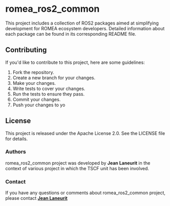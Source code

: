 # romea_ros2_common

This project includes a collection of ROS2 packages aimed at simplifying development for ROMEA ecosystem developers. Detailed information about each package can be found in its corresponding README file.

## **Contributing**

If you'd like to contribute to this project, here are some guidelines:

1. Fork the repository.
2. Create a new branch for your changes.
3. Make your changes.
4. Write tests to cover your changes.
5. Run the tests to ensure they pass.
6. Commit your changes.
7. Push your changes to yo

## License

This project is released under the Apache License 2.0. See the LICENSE file for details.

### Authors

 romea_ros2_common project was developed by **Jean Laneurit** in the context of various project in which the TSCF unit has been involved.

### Contact

If you have any questions or comments about romea_ros2_common project, please contact **[Jean Laneurit](mailto:jean.laneurit@inrae.fr)** 